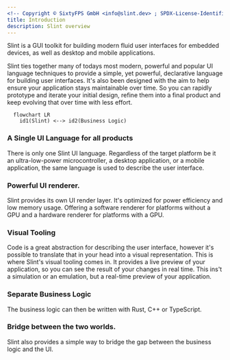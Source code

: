 ```yaml
---
<!-- Copyright © SixtyFPS GmbH <info@slint.dev> ; SPDX-License-Identifier: MIT -->
title: Introduction
description: Slint overview
---
```


Slint is a GUI toolkit for building modern fluid user interfaces for embedded devices, as well as desktop and mobile applications.

Slint ties together many of todays most modern, powerful and popular UI language techniques to provide a simple, yet powerful, declarative language for building user interfaces. It's also been designed with the
aim to help ensure your application stays maintainable over time. So you can rapidly prototype and iterate
your initial design, refine them into a final product and keep evolving that over time with less effort.

```mermaid
  flowchart LR
    id1(Slint) <--> id2(Business Logic)
```

### A Single UI Language for all products
There is only one Slint UI language. Regardless of the target platform be it an ultra-low-power microcontroller, a desktop application, or a mobile application, the same language is used to describe the user interface.

### Powerful UI renderer.
Slint provides its own UI render layer. It's optimized for power efficiency and low memory usage. Offering a software renderer for platforms without a GPU and a hardware renderer for platforms with a GPU.

### Visual Tooling
Code is a great abstraction for describing the user interface, however it's possible to translate that in your head into a visual representation. This is where Slint's visual tooling comes in. It provides a live preview of your application, so you can see the result of your changes in real time. This ins't a simulation or an emulation, but a real-time preview of your application.

### Separate Business Logic
The business logic can then be written with Rust, C++ or TypeScript. 



### Bridge between the two worlds.
Slint also provides a simple way to bridge the gap between the business logic and the UI.


